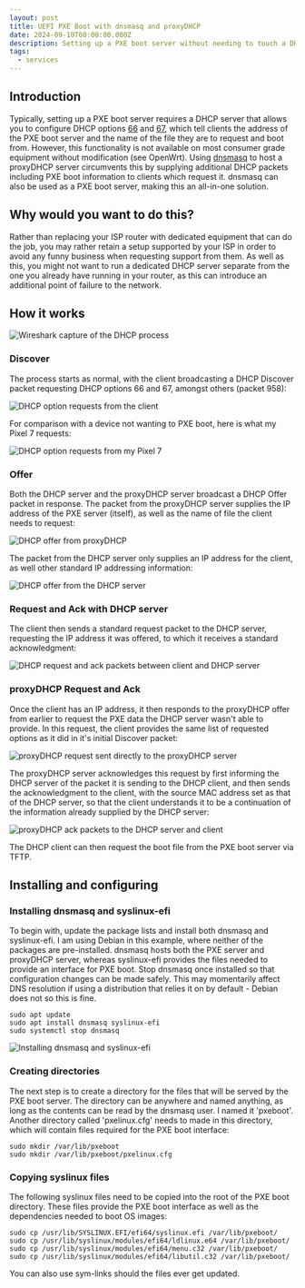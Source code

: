 ```yaml
---
layout: post
title: UEFI PXE Boot with dnsmasq and proxyDHCP
date: 2024-09-19T00:00:00.000Z
description: Setting up a PXE boot server without needing to touch a DHCP server
tags:
  - services
---
```

## Introduction

Typically, setting up a PXE boot server requires a DHCP server that allows you to configure DHCP options [66](https://www.rfc-editor.org/rfc/rfc2132.html#section-9.4) and [67](https://www.rfc-editor.org/rfc/rfc2132.html#section-9.5), which tell clients the address of the PXE boot server and the name of the file they are to request and boot from. However, this functionality is not available on most consumer grade equipment without modification (see OpenWrt). Using [dnsmasq](https://dnsmasq.org/doc.html) to host a proxyDHCP server circumvents this by supplying additional DHCP packets including PXE boot information to clients which request it. dnsmasq can also be used as a PXE boot server, making this an all-in-one solution.

## Why would you want to do this?

Rather than replacing your ISP router with dedicated equipment that can do the job, you may rather retain a setup supported by your ISP in order to avoid any funny business when requesting support from them. As well as this, you might not want to run a dedicated DHCP server separate from the one you already have running in your router, as this can introduce an additional point of failure to the network.

## How it works

![Wireshark capture of the DHCP process]({{site.baseurl}}/assets/img/pxe-server/pxe_wireshark.png)

### Discover

The process starts as normal, with the client broadcasting a DHCP Discover packet requesting DHCP options 66 and 67, amongst others (packet 958):

![DHCP option requests from the client]({{site.baseurl}}/assets/img/pxe-server/client_discover_requests.png)

For comparison with a device not wanting to PXE boot, here is what my Pixel 7 requests:

![DHCP option requests from my Pixel 7]({{site.baseurl}}/assets/img/pxe-server/pixel7_discover_requests.png)

### Offer

Both the DHCP server and the proxyDHCP server broadcast a DHCP Offer packet in response. The packet from the proxyDHCP server supplies the IP address of the PXE server (itself), as well as the name of file the client needs to request:

![DHCP offer from proxyDHCP]({{site.baseurl}}/assets/img/pxe-server/proxy_offer.png)

The packet from the DHCP server only supplies an IP address for the client, as well other standard IP addressing information:

![DHCP offer from the DHCP server]({{site.baseurl}}/assets/img/pxe-server/dhcp_offer.png)

### Request and Ack with DHCP server

The client then sends a standard request packet to the DHCP server, requesting the IP address it was offered, to which it receives a standard acknowledgment:

![DHCP request and ack packets between client and DHCP server]({{site.baseurl}}/assets/img/pxe-server/client_dhcp_server_request_and_ack.png)

### proxyDHCP Request and Ack

Once the client has an IP address, it then responds to the proxyDHCP offer from earlier to request the PXE data the DHCP server wasn't able to provide. In this request, the client provides the same list of requested options as it did in it's initial Discover packet:

![proxyDHCP request sent directly to the proxyDHCP server]({{site.baseurl}}/assets/img/pxe-server/proxy_request.png)

The proxyDHCP server acknowledges this request by first informing the DHCP server of the packet it is sending to the DHCP client, and then sends the acknowledgment to the client, with the source MAC address set as that of the DHCP server, so that the client understands it to be a continuation of the information already supplied by the DHCP server:

![proxyDHCP ack packets to the DHCP server and client]({{site.baseurl}}/assets/img/pxe-server/proxy_acks.png)

The DHCP client can then request the boot file from the PXE boot server via TFTP.

## Installing and configuring

### Installing dnsmasq and syslinux-efi

To begin with, update the package lists and install both dnsmasq and syslinux-efi. I am using Debian in this example, where neither of the packages are pre-installed. dnsmasq hosts both the PXE server and proxyDHCP server, whereas syslinux-efi provides the files needed to provide an interface for PXE boot. Stop dnsmasq once installed so that configuration changes can be made safely. This may momentarily affect DNS resolution if using a distribution that relies it on by default - Debian does not so this is fine.

```
sudo apt update
sudo apt install dnsmasq syslinux-efi
sudo systemctl stop dnsmasq
```

![Installing dnsmasq and syslinux-efi]({{site.baseurl}}/assets/img/pxe-server/update_and_install.png)

### Creating directories

The next step is to create a directory for the files that will be served by the PXE boot server. The directory can be anywhere and named anything, as long as the contents can be read by the dnsmasq user. I named it 'pxeboot'. Another directory called 'pxelinux.cfg' needs to made in this directory, which will contain files required for the PXE boot interface:

```
sudo mkdir /var/lib/pxeboot
sudo mkdir /var/lib/pxeboot/pxelinux.cfg
```

### Copying syslinux files

The following syslinux files need to be copied into the root of the PXE boot directory. These files provide the PXE boot interface as well as the dependencies needed to boot OS images:

```
sudo cp /usr/lib/SYSLINUX.EFI/efi64/syslinux.efi /var/lib/pxeboot/
sudo cp /usr/lib/syslinux/modules/efi64/ldlinux.e64 /var/lib/pxeboot/
sudo cp /usr/lib/syslinux/modules/efi64/menu.c32 /var/lib/pxeboot/
sudo cp /usr/lib/syslinux/modules/efi64/libutil.c32 /var/lib/pxeboot/
```

You can also use sym-links should the files ever get updated.